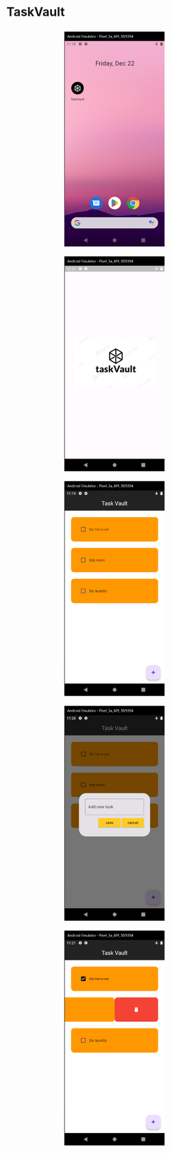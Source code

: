 # TaskVault
<div style="text-align: center;">
    <img src="screen_shots/Menu%20view.png" height="500" style="margin: 10px"><img src="screen_shots/splash%20screen.png" height="500" style="margin: 10px">
    <img src="screen_shots/App%20view.png" height="500" style="margin: 10px">
    <img src="screen_shots/add%20new%20task.png" height="500" style="margin: 10px">
    <img src="screen_shots/deletenote.png" height="500" style="margin: 10px">
</div>


